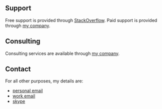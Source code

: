 ## Support

Free support is provided through [StackOverflow](http://stackoverflow.com/). Paid support is provided through [my company](http://bevry.me/support).

## Consulting

Consulting services are available through [my company](http://bevry.me/services).

## Contact

For all other purposes, my details are:

- [personal email](mailto:b@lupton.cc)
- [work email](mailto:b@bevry.me)
- [skype](skype:balupton?add)